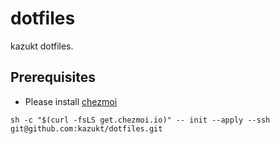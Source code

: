 # dotfiles

kazukt dotfiles.

## Prerequisites

- Please install [chezmoi](https://www.chezmoi.io/)

```
sh -c "$(curl -fsLS get.chezmoi.io)" -- init --apply --ssh git@github.com:kazukt/dotfiles.git
```
